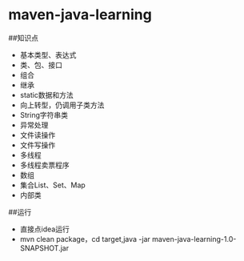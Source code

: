 # maven-java-learning

##知识点
- 基本类型、表达式
- 类、包、接口
- 组合
- 继承
- static数据和方法
- 向上转型，仍调用子类方法
- String字符串类
- 异常处理
- 文件读操作
- 文件写操作
- 多线程
- 多线程卖票程序
- 数组
- 集合List、Set、Map
- 内部类

##运行
- 直接点idea运行
- mvn clean package，cd target,java -jar maven-java-learning-1.0-SNAPSHOT.jar
